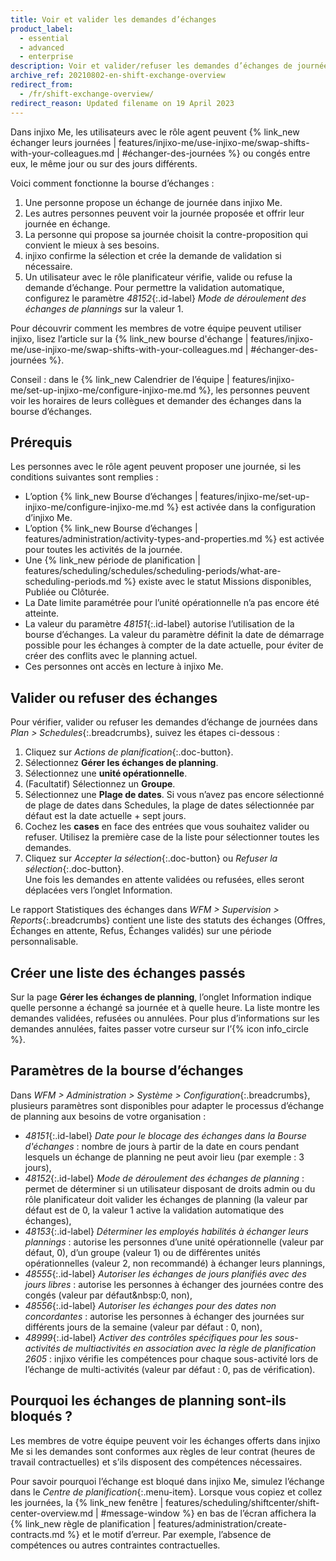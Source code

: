 ```yaml
---
title: Voir et valider les demandes d’échanges
product_label:
  - essential
  - advanced
  - enterprise
description: Voir et valider/refuser les demandes d’échanges de journées en attente et les échanges passés.
archive_ref: 20210802-en-shift-exchange-overview
redirect_from:
  - /fr/shift-exchange-overview/
redirect_reason: Updated filename on 19 April 2023
---
```


Dans injixo Me, les utilisateurs avec le rôle agent peuvent {% link_new échanger leurs journées | features/injixo-me/use-injixo-me/swap-shifts-with-your-colleagues.md | #échanger-des-journées %} ou congés entre eux, le même jour ou sur des jours différents.

Voici comment fonctionne la bourse d’échanges&nbsp;:

1. Une personne propose un échange de journée dans injixo Me.
2. Les autres personnes peuvent voir la journée proposée et offrir leur journée en échange.
3. La personne qui propose sa journée choisit la contre-proposition qui convient le mieux à ses besoins. 
4. injixo confirme la sélection et crée la demande de validation si nécessaire.
5. Un utilisateur avec le rôle planificateur vérifie, valide ou refuse la demande d’échange. Pour permettre la validation automatique, configurez le paramètre _48152_{:.id-label} _Mode de déroulement des échanges de plannings_ sur la valeur 1.

Pour découvrir comment les membres de votre équipe peuvent utiliser injixo, lisez l’article sur la {% link_new bourse d'échange | features/injixo-me/use-injixo-me/swap-shifts-with-your-colleagues.md | #échanger-des-journées %}.

Conseil&nbsp;: dans le {% link_new Calendrier de l’équipe | features/injixo-me/set-up-injixo-me/configure-injixo-me.md %}, les personnes peuvent voir les horaires de leurs collègues et demander des échanges dans la bourse d’échanges.

## Prérequis

Les personnes avec le rôle agent peuvent proposer une journée, si les conditions suivantes sont remplies&nbsp;:

- L’option {% link_new Bourse d’échanges | features/injixo-me/set-up-injixo-me/configure-injixo-me.md %} est activée dans la configuration d’injixo Me.
- L’option {% link_new Bourse d’échanges | features/administration/activity-types-and-properties.md %} est activée pour toutes les activités de la journée.
- Une {% link_new période de planification | features/scheduling/schedules/scheduling-periods/what-are-scheduling-periods.md %} existe avec le statut Missions disponibles, Publiée ou Clôturée.
- La Date limite paramétrée pour l’unité opérationnelle n’a pas encore été atteinte.
- La valeur du paramètre _48151_{:.id-label} autorise l’utilisation de la bourse d’échanges. La valeur du paramètre définit la date de démarrage possible pour les échanges à compter de la date actuelle, pour éviter de créer des conflits avec le planning actuel.
- Ces personnes ont accès en lecture à injixo Me.

## Valider ou refuser des échanges

Pour vérifier, valider ou refuser les demandes d’échange de journées dans _Plan > Schedules_{:.breadcrumbs}, suivez les étapes ci-dessous&nbsp;:

1. Cliquez sur _Actions de planification_{:.doc-button}.
2. Sélectionnez **Gérer les échanges de planning**.
3. Sélectionnez une **unité opérationnelle**.
4. (Facultatif) Sélectionnez un **Groupe**.
5. Sélectionnez une **Plage de dates**. Si vous n’avez pas encore sélectionné de plage de dates dans Schedules, la plage de dates sélectionnée par défaut est la date actuelle + sept jours.
6. Cochez les **cases** en face des entrées que vous souhaitez valider ou refuser. Utilisez la première case de la liste pour sélectionner toutes les demandes.
7. Cliquez sur _Accepter la sélection_{:.doc-button} ou _Refuser la sélection_{:.doc-button}.  
   Une fois les demandes en attente validées ou refusées, elles seront déplacées vers l’onglet Information.

Le rapport Statistiques des échanges dans _WFM > Supervision > Reports_{:.breadcrumbs} contient une liste des statuts des échanges (Offres, Échanges en attente, Refus, Échanges validés) sur une période personnalisable.

## Créer une liste des échanges passés

Sur la page **Gérer les échanges de planning**, l’onglet Information indique quelle personne a échangé sa journée et à quelle heure. La liste montre les demandes validées, refusées ou annulées. Pour plus d’informations sur les demandes annulées, faites passer votre curseur sur l’{% icon info_circle %}.

## Paramètres de la bourse d’échanges

Dans _WFM > Administration > Système > Configuration_{:.breadcrumbs}, plusieurs paramètres sont disponibles pour adapter le processus d’échange de planning aux besoins de votre organisation&nbsp;:

- _48151_{:.id-label} _Date pour le blocage des échanges dans la Bourse d'échanges_&nbsp;: nombre de jours à partir de la date en cours pendant lesquels un échange de planning ne peut avoir lieu (par exemple&nbsp;: 3 jours),
- _48152_{:.id-label} _Mode de déroulement des échanges de planning_&nbsp;: permet de déterminer si un utilisateur disposant de droits admin ou du rôle planificateur doit valider les échanges de planning (la valeur par défaut est de 0, la valeur 1 active la validation automatique des échanges),
- _48153_{:.id-label} _Déterminer les employés habilités à échanger leurs plannings_&nbsp;: autorise les personnes d’une unité opérationnelle (valeur par défaut, 0), d’un groupe (valeur 1) ou de différentes unités opérationnelles (valeur 2, non recommandé) à échanger leurs plannings,
- _48555_{:.id-label} _Autoriser les échanges de jours planifiés avec des jours libres_&nbsp;: autorise les personnes à échanger des journées contre des congés (valeur par défaut&nbsp:0, non),
- _48556_{:.id-label} _Autoriser les échanges pour des dates non concordantes_&nbsp;: autorise les personnes à échanger des journées sur différents jours de la semaine (valeur par défaut&nbsp;: 0, non),
- _48999_{:.id-label} _Activer des contrôles spécifiques pour les sous-activités de multiactivités en association avec la règle de planification 2605_&nbsp;: injixo vérifie les compétences pour chaque sous-activité lors de l’échange de multi-activités (valeur par défaut&nbsp;: 0, pas de vérification). 

## Pourquoi les échanges de planning sont-ils bloqués&nbsp;?

Les membres de votre équipe peuvent voir les échanges offerts dans injixo Me si les demandes sont conformes aux règles de leur contrat (heures de travail contractuelles) et s’ils disposent des compétences nécessaires.

Pour savoir pourquoi l’échange est bloqué dans injixo Me, simulez l’échange dans le _Centre de planification_{:.menu-item}. Lorsque vous copiez et collez les journées, la {% link_new fenêtre | features/scheduling/shiftcenter/shift-center-overview.md | #message-window %} en bas de l’écran affichera la {% link_new règle de planification | features/administration/create-contracts.md %} et le motif d’erreur. Par exemple, l’absence de compétences ou autres contraintes contractuelles.
